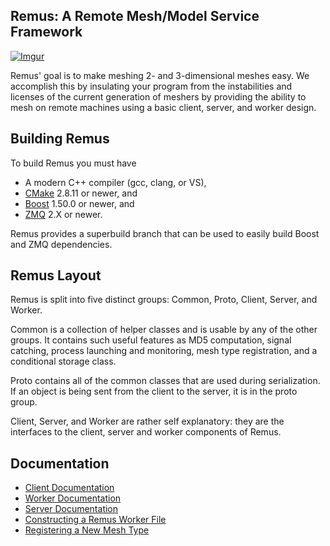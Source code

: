 ## Remus: A Remote Mesh/Model Service Framework

[![Imgur](http://i.imgur.com/8zsK3vl.png?2)](http://open.cdash.org/index.php?project=Remus)

Remus' goal is to make meshing 2- and 3-dimensional meshes easy.
We accomplish this by insulating your program from the instabilities and licenses
of the current generation of meshers by providing the ability to mesh
on remote machines using a basic client, server, and worker design.

## Building Remus

To build Remus you must have

+ A modern C++ compiler (gcc, clang, or VS),
+ [CMake](http://cmake.org) 2.8.11 or newer, and
+ [Boost](http://boost.org) 1.50.0 or newer, and
+ [ZMQ](http://zeromq.org/) 2.X or newer.


Remus provides a superbuild branch that can be used to easily build
Boost and ZMQ dependencies.

## Remus Layout ##

Remus is split into five distinct groups: Common, Proto,
Client, Server, and Worker.

Common is a collection of helper classes and is usable by any of the other groups.
It contains such useful features as MD5 computation, signal catching, process
launching and monitoring, mesh type registration, and a conditional storage class.

Proto contains all of the common classes that are used during serialization.
If an object is being sent from the client to the server, it is in the
proto group.

Client, Server, and Worker are rather self explanatory: they are the interfaces
to the client, server and worker components of Remus.

## Documentation ##
* [Client Documentation][]
* [Worker Documentation][]
* [Server Documentation][]
* [Constructing a Remus Worker File][]
* [Registering a New Mesh Type][]


[Client Documentation]: remus/client/Readme.md
[Worker Documentation]: remus/worker/Readme.md
[Server Documentation]: remus/server/Readme.md


[Constructing a Remus Worker File]: remus/worker/Readme.md#constructing-a-remus-worker-file
[Registering a New Mesh Type]: remus/client/Readme.md#register-a-new-mesh-type
